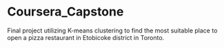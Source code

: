 # Coursera_Capstone
Final project utilizing K-means clustering to find the most suitable place to open a pizza restaurant in Etobicoke district in Toronto.
